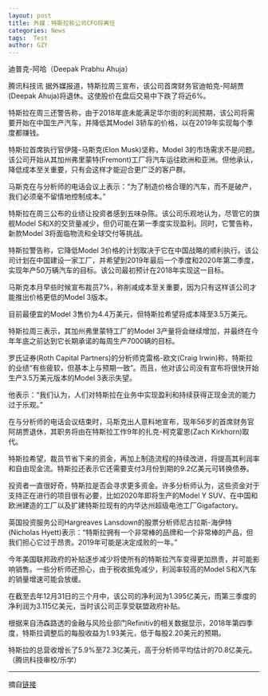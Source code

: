 ```yaml
---
layout: post
title: 外媒：特斯拉称公司CFO将离任
categories: News
tags:  Test
author: GZY
---
```


迪普克-阿哈（Deepak Prabhu Ahuja）

腾讯科技讯 据外媒报道，特斯拉周三宣布，该公司首席财务官迪帕克-阿胡贾(Deepak Ahuja)将退休。这使股价在盘后交易中下跌了将近6%。

特斯拉在周三还警告称，由于2018年底未能满足华尔街的利润预期，该公司将需要开始在中国生产汽车，并降低其Model 3轿车的价格，以在2019年实现每个季度都赚钱。

特斯拉首席执行官伊隆-马斯克(Elon Musk)坚称，Model 3的市场需求不是问题。该公司开始从其加州弗里蒙特(Fremont)工厂将汽车运往欧洲和亚洲。但他承认，降低成本至关重要，只有会这样才能迎合更广泛的客户群。

马斯克在与分析师的电话会议上表示：“为了制造价格合理的汽车，而不是破产，我们必须毫不留情地控制成本。”

特斯拉在周三公布的业绩让投资者感到五味杂陈。该公司乐观地认为，尽管它的旗舰Model S和X的交货量减少，但仍可能在第一季度实现盈利。同时，它警告称，新款Model 3将面临物流和全球交付等挑战。

特斯拉警告称，它降低Model 3价格的计划取决于它在中国战略的顺利执行。该公司计划在中国建设一家工厂，并希望到2019年最后一个季度和2020年第二季度，实现年产50万辆汽车的目标。该公司最初预计在2018年实现这一目标。

马斯克本月早些时候宣布裁员7%，称削减成本至关重要，因为只有这样该公司才能推出价格更低的Model 3版本。

目前最便宜的Model 3售价为4.4万美元，但特斯拉希望将成本降至3.5万美元。

特斯拉周三表示，其加州弗里蒙特工厂的Model 3产量将会继续增加，并最终在今年年底之前达到它长期承诺的每周生产7000辆的目标。

罗氏证券(Roth Capital Partners)的分析师克雷格-欧文(Craig Irwin)称，特斯拉的业绩“有些疲软，但基本上与预期一致”。而且，他对该公司没有宣布将很快开始生产3.5万美元版本的Model 3表示失望。

他表示：“我们认为，人们对特斯拉在业务中实现盈利和持续获得正现金流的能力过于乐观。”

在与分析师的电话会议结束时，马斯克出人意料地宣布，现年56岁的首席财务官阿胡贾退休，其职务将由在特斯拉工作9年的扎克-柯克霍恩(Zach Kirkhorn)取代。

特斯拉希望，裁员节省下来的资金，再加上制造流程的持续改进，将提高其利润率和自由现金流。特斯拉还表示它还需要支付3月份到期的9.2亿美元可转换债券。

投资者一直很好奇，特斯拉是否会寻求更多资金。许多分析师认为，这些资金对于支持正在进行的项目很有必要，比如2020年即将生产的Model Y SUV、在中国和欧洲建造的工厂以及扩建特斯拉现有的内华达州超级电池工厂Gigafactory。

英国投资服务公司Hargreaves Lansdown的股票分析师尼古拉斯-海伊特(Nicholas Hyett)表示：“特斯拉拥有一个非常棒的品牌和一个非常棒的产品，但我们担心它过于昂贵。2019年可能是决定成败的一年。”

今年美国联邦政府的补贴逐步减少将使所有的特斯拉汽车变得更加昂贵，并可能影响销售。一些分析师还担心，由于税收抵免减少，利润率较高的Model S和X汽车的销量增速可能会放缓。

在截至去年12月31日的三个月中，该公司的净利润为1.395亿美元，而第三季度的净利润为3.115亿美元，当时该公司正享受联盟政府补贴。

根据来自汤森路透的金融与风险业部门Refinitiv的相关数据显示，2018年第四季度，特斯拉调整后的每股收益为1.93美元，低于每股2.20美元的预期。

特斯拉的总营收增长了5.9%至72.3亿美元，高于分析师平均估计的70.8亿美元。（腾讯科技审校/乐学）

*****

摘自[链接](http://new.qq.com/cmsn/20190131/20190131001342.html)